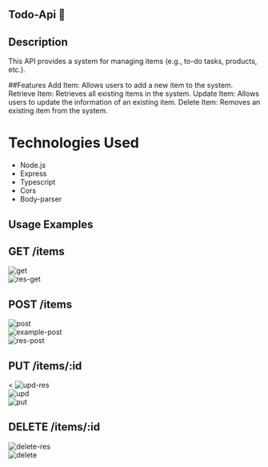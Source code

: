 ## Todo-Api 📎

## Description 
This API provides a system for managing items (e.g., to-do tasks, products, etc.).

##Features
Add Item: Allows users to add a new item to the system.
Retrieve Item: Retrieves all existing items in the system.
Update Item: Allows users to update the information of an existing item.
Delete Item: Removes an existing item from the system.

# Technologies Used
<ul>
  <li>Node.js</li> 
  <li>Express</li>
  <li>Typescript</li>
  <li>Cors</li>
  <li>Body-parser</li>
</ul>

## Usage Examples
## GET /items

![get](https://github.com/nicod12/todo-api-crud/assets/85652867/e24f2470-e670-4378-b4cc-db58124c1b60)
<br>
![res-get](https://github.com/nicod12/todo-api-crud/assets/85652867/29dd1316-40fe-4c9c-96cd-3178bcd724d3)

## POST /items

![post](https://github.com/nicod12/blog-app/assets/85652867/59b40a7a-8ec1-42c8-bec3-120569061a58)
<br>
![example-post](https://github.com/nicod12/blog-app/assets/85652867/224634ae-0af0-4efe-b3ef-d31826ce0656)
<br>
![res-post](https://github.com/nicod12/blog-app/assets/85652867/2328fd56-17fa-42be-8d85-9d8b1fb94c5f)

## PUT /items/:id
<
![upd-res](https://github.com/nicod12/blog-app/assets/85652867/87bbdd0c-b597-4694-a9cd-85717dddf391)
<br>
![upd](https://github.com/nicod12/blog-app/assets/85652867/49249397-e45a-40fe-b3b1-3fa39df331d7)
<br>
![put](https://github.com/nicod12/blog-app/assets/85652867/9bab2399-553f-4512-acf2-45fac4bf3f1f)

## DELETE /items/:id
![delete-res](https://github.com/nicod12/blog-app/assets/85652867/8bb5543c-eec2-49f5-be0e-fbcd9314cc50)
<br>
![delete](https://github.com/nicod12/blog-app/assets/85652867/57fdb25f-ec92-4e64-bf4c-2d5ae49b9c64)

